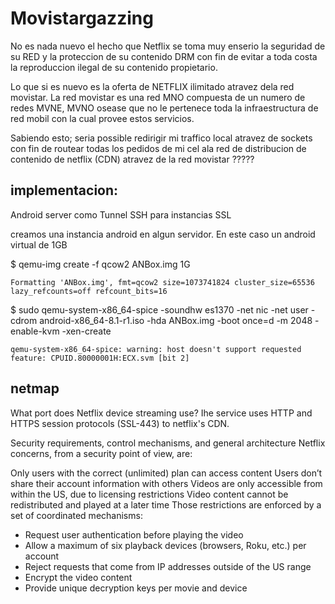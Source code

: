 # Movistargazzing

No es nada nuevo el hecho que Netflix se toma muy enserio la seguridad de su RED y la proteccion de su contenido DRM con fin de evitar a toda costa la reproduccion ilegal de su contenido propietario.  

Lo que si es nuevo es la oferta de NETFLIX ilimitado atravez dela red movistar. La red movistar es una red MNO compuesta de un numero de redes MVNE, MVNO osease que no le pertenece toda la infraestructura de red mobil con la cual provee estos servicios.

Sabiendo esto; seria possible redirigir mi traffico local atravez de sockets con fin de routear todas los pedidos de mi cel ala red de distribucion de contenido de netflix (CDN) atravez de la red movistar ?????

## implementacion:

Android server como Tunnel SSH para instancias SSL 

creamos una instancia android en algun servidor. En este caso un android virtual de 1GB


$ qemu-img create -f qcow2 ANBox.img 1G


    Formatting 'ANBox.img', fmt=qcow2 size=1073741824 cluster_size=65536 lazy_refcounts=off refcount_bits=16


$ sudo qemu-system-x86_64-spice -soundhw es1370 -net nic -net user -cdrom android-x86_64-8.1-r1.iso -hda ANBox.img -boot once=d -m 2048 -enable-kvm -xen-create 

    qemu-system-x86_64-spice: warning: host doesn't support requested feature: CPUID.80000001H:ECX.svm [bit 2]

  



## netmap

What port does Netflix device streaming use?  Ihe service uses HTTP and HTTPS session protocols (SSL-443) to netflix's CDN. 

Security requirements, control mechanisms, and general architecture
Netflix concerns, from a security point of view, are:

Only users with the correct (unlimited) plan can access content
Users don’t share their account information with others
Videos are only accessible from within the US, due to licensing restrictions
Video content cannot be redistributed and played at a later time
Those restrictions are enforced by a set of coordinated mechanisms:

- Request user authentication before playing the video
- Allow a maximum of six playback devices (browsers, Roku, etc.) per account
- Reject requests that come from IP addresses outside of the US range
- Encrypt the video content
- Provide unique decryption keys per movie and device


